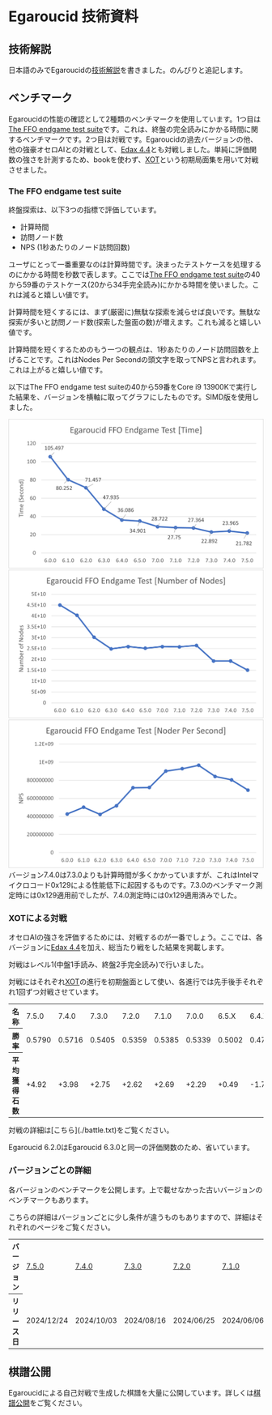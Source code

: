 # Egaroucid 技術資料



## 技術解説

日本語のみでEgaroucidの[技術解説](./explanation)を書きました。のんびりと追記します。



## ベンチマーク

Egaroucidの性能の確認として2種類のベンチマークを使用しています。1つ目は[The FFO endgame test suite](http://www.radagast.se/othello/ffotest.html)です。これは、終盤の完全読みにかかる時間に関するベンチマークです。2つ目は対戦です。Egaroucidの過去バージョンの他、他の強豪オセロAIとの対戦として、[Edax 4.4](https://github.com/abulmo/edax-reversi/releases/tag/v4.4)とも対戦しました。単純に評価関数の強さを計測するため、bookを使わず、[XOT](https://berg.earthlingz.de/xot/aboutxot.php?lang=en)という初期局面集を用いて対戦させました。

### The FFO endgame test suite

終盤探索は、以下3つの指標で評価しています。

<ul>
    <li>計算時間</li>
    <li>訪問ノード数</li>
    <li>NPS (1秒あたりのノード訪問回数)</li>
</ul>

ユーザにとって一番重要なのは計算時間です。決まったテストケースを処理するのにかかる時間を秒数で表します。ここでは[The FFO endgame test suite](http://www.radagast.se/othello/ffotest.html)の40から59番のテストケース(20から34手完全読み)にかかる時間を使いました。これは減ると嬉しい値です。

計算時間を短くするには、まず(厳密に)無駄な探索を減らせば良いです。無駄な探索が多いと訪問ノード数(探索した盤面の数)が増えます。これも減ると嬉しい値です。

計算時間を短くするためのもう一つの観点は、1秒あたりのノード訪問回数を上げることです。これはNodes Per Secondの頭文字を取ってNPSと言われます。これは上がると嬉しい値です。

以下はThe FFO endgame test suiteの40から59番をCore i9 13900Kで実行した結果を、バージョンを横軸に取ってグラフにしたものです。SIMD版を使用しました。

<div class="centering_box">
	<img class="pic2" src="img/ffo_time.png">
    <img class="pic2" src="img/ffo_node.png">
    <img class="pic2" src="img/ffo_nps.png">
</div>
バージョン7.4.0は7.3.0よりも計算時間が多くかかっていますが、これはIntelマイクロコード0x129による性能低下に起因するものです。7.3.0のベンチマーク測定時には0x129適用前でしたが、7.4.0測定時には0x129適用済みでした。

### XOTによる対戦

オセロAIの強さを評価するためには、対戦するのが一番でしょう。ここでは、各バージョンに[Edax 4.4](https://github.com/abulmo/edax-reversi/releases/tag/v4.4)を加え、総当たり戦をした結果を掲載します。

対戦はレベル1(中盤1手読み、終盤2手完全読み)で行いました。

対戦にはそれぞれ[XOT](https://berg.earthlingz.de/xot/aboutxot.php?lang=en)の進行を初期盤面として使い、各進行では先手後手それぞれ1回ずつ対戦させています。

<div class="table_wrapper"><table>
<tr><th>名称</th><td>7.5.0</td><td>7.4.0</td><td>7.3.0</td><td>7.2.0</td><td>7.1.0</td><td>7.0.0</td><td>6.5.X</td><td>6.4.X</td><td>6.3.X</td><td>6.1.X</td><td>6.0.X</td><td>Edax</td></tr><tr><th>勝率</th><td>0.5790</td><td>0.5716</td><td>0.5405</td><td>0.5359</td><td>0.5385</td><td>0.5339</td><td>0.5002</td><td>0.4724</td><td>0.4403</td><td>0.4781</td><td>0.4135</td><td>0.3963</td></tr><tr><th>平均獲得石数</th><td>+4.92</td><td>+3.98</td><td>+2.75</td><td>+2.62</td><td>+2.69</td><td>+2.29</td><td>+0.49</td><td>-1.72</td><td>-4.03</td><td>-1.44</td><td>-5.71</td><td>-6.84</td></tr>
</table></div>
対戦の詳細は[こちら](./battle.txt)をご覧ください。

Egaroucid 6.2.0はEgaroucid 6.3.0と同一の評価関数のため、省いています。



### バージョンごとの詳細

各バージョンのベンチマークを公開します。上で載せなかった古いバージョンのベンチマークもあります。

こちらの詳細はバージョンごとに少し条件が違うものもありますので、詳細はそれぞれのページをご覧ください。

<div class="table_wrapper"><table>
<tr><th>バージョン</th><td><a href="./benchmarks/7_5_0/">7.5.0</a></td><td><a href="./benchmarks/7_4_0/">7.4.0</a></td><td><a href="./benchmarks/7_3_0/">7.3.0</a></td><td><a href="./benchmarks/7_2_0/">7.2.0</a></td><td><a href="./benchmarks/7_1_0/">7.1.0</a></td><td><a href="./benchmarks/7_0_0/">7.0.0</a></td><td><a href="./benchmarks/6_5_0/">6.5.0</a></td><td><a href="./benchmarks/6_4_0/">6.4.0</a></td><td><a href="./benchmarks/6_3_0/">6.3.0</a></td><td><a href="./benchmarks/6_2_0/">6.2.0</a></td><td><a href="./benchmarks/6_1_0/">6.1.0</a></td><td><a href="./benchmarks/6_0_0/">6.0.0</a></td><td><a href="./benchmarks/5_10_0/">5.10.0</a></td><td><a href="./benchmarks/5_9_0/">5.9.0</a></td><td><a href="./benchmarks/5_8_0/">5.8.0</a></td><td><a href="./benchmarks/5_7_0/">5.7.0</a></td><td><a href="./benchmarks/5_5_0/">5.5.0/5.6.0</a></td><td><a href="./benchmarks/5_4_1/">5.4.1</a></td></tr><tr><th>リリース日</th><td>2024/12/24</td><td>2024/10/03</td><td>2024/08/16</td><td>2024/06/25</td><td>2024/06/06</td><td>2024/04/17</td><td>2023/10/25</td><td>2023/09/01</td><td>2023/07/09</td><td>2023/03/15</td><td>2022/12/23</td><td>2022/10/10</td><td>2022/06/08</td><td>2022/06/07</td><td>2022/05/13</td><td>2022/03/26</td><td>2022/03/16</td><td>2022/03/02</td></tr>
</table></div>


## 棋譜公開

Egaroucidによる自己対戦で生成した棋譜を大量に公開しています。詳しくは[棋譜公開](./transcript)をご覧ください。

